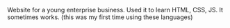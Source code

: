 Website for a young enterprise business.
Used it to learn HTML, CSS, JS.
It sometimes works.
(this was my first time using these languages)
